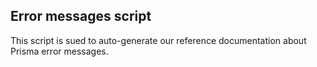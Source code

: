 ## Error messages script

This script is sued to auto-generate our reference documentation about Prisma error messages.
